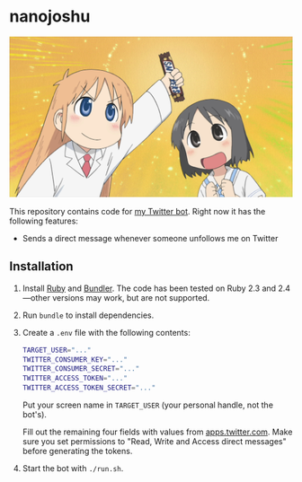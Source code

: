 # nanojoshu

![Hakase presents a Snickers candy bar to her sister, Nano](snickers.jpg)

This repository contains code for [my Twitter bot][nanojoshu]. Right now it has the following features:

* Sends a direct message whenever someone unfollows me on Twitter

[nanojoshu]: https://twitter.com/nanojoshu


## Installation

1. Install [Ruby] and [Bundler]. The code has been tested on Ruby 2.3 and 2.4—other versions may work, but are not supported.

2. Run `bundle` to install dependencies.

3. Create a `.env` file with the following contents:

    ```sh
    TARGET_USER="..."
    TWITTER_CONSUMER_KEY="..."
    TWITTER_CONSUMER_SECRET="..."
    TWITTER_ACCESS_TOKEN="..."
    TWITTER_ACCESS_TOKEN_SECRET="..."
    ```

    Put your screen name in `TARGET_USER` (your personal handle, not the bot's).

    Fill out the remaining four fields with values from [apps.twitter.com]. Make sure you set permissions to "Read, Write and Access direct messages" before generating the tokens.

3. Start the bot with `./run.sh`.

[Ruby]: https://www.ruby-lang.org
[Bundler]: https://bundler.io
[apps.twitter.com]: https://apps.twitter.com
